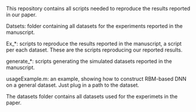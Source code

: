 This repository contains all scripts needed to reproduce the results
reported in our paper.

Datsets: folder containing all datasets for the experiments reported in the manuscript.

Ex_*: scripts to reproduce the results reported in the manuscript, 
     a script per each dataset. These are the scripts reproducing our
     reported results.

 generate_*: scripts generating the simulated datasets reported in the manuscript.

 usageExample.m: an example, showing how to construct RBM-based DNN on a general
     dataset. Just plug in a path to the dataset.

 The datasets folder contains all datasets used for the experimets in the
     paper.

